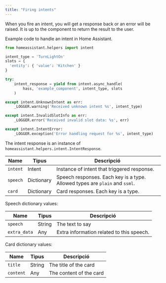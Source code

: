 ```yaml
---
title: "Firing intents"
---
```


When you fire an intent, you will get a response back or an error will be raised. It is up to the component to return the result to the user.

Example code to handle an intent in Home Assistant.

```python
from homeassistant.helpers import intent

intent_type = 'TurnLightOn'
slots = {
  'entity': { 'value': 'Kitchen' }
}

try:
    intent_response = yield from intent.async_handle(
        hass, 'example_component', intent_type, slots
    )

except intent.UnknownIntent as err:
    _LOGGER.warning('Received unknown intent %s', intent_type)

except intent.InvalidSlotInfo as err:
    _LOGGER.error('Received invalid slot data: %s', err)

except intent.IntentError:
    _LOGGER.exception('Error handling request for %s', intent_type)
```

The intent response is an instance of `homeassistant.helpers.intent.IntentResponse`.

| Name     | Tipus      | Descripció                                                                  |
| -------- | ---------- | --------------------------------------------------------------------------- |
| `intent` | Intent     | Instance of intent that triggered response.                                 |
| `speech` | Dictionary | Speech responses. Each key is a type. Allowed types are `plain` and `ssml`. |
| `card`   | Dictionary | Card responses. Each key is a type.                                         |

Speech dictionary values:

| Name         | Tipus  | Descripció                                |
| ------------ | ------ | ----------------------------------------- |
| `speech`     | String | The text to say                           |
| `extra_data` | Any    | Extra information related to this speech. |

Card dictionary values:

| Name      | Tipus  | Descripció              |
| --------- | ------ | ----------------------- |
| `title`   | String | The title of the card   |
| `content` | Any    | The content of the card |